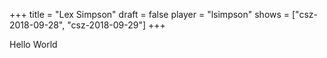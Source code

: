 +++
title = "Lex Simpson"
draft = false
player = "lsimpson"
shows = ["csz-2018-09-28", "csz-2018-09-29"]
+++

Hello World
